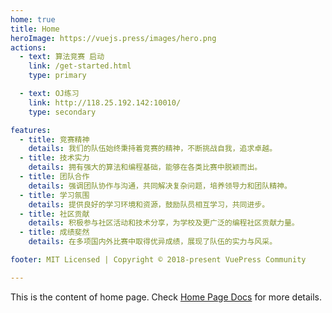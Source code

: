 ```yaml
---
home: true
title: Home
heroImage: https://vuejs.press/images/hero.png
actions:
  - text: 算法竞赛 启动
    link: /get-started.html
    type: primary

  - text: OJ练习
    link: http://118.25.192.142:10010/
    type: secondary

features:
  - title: 竞赛精神
    details: 我们的队伍始终秉持着竞赛的精神，不断挑战自我，追求卓越。
  - title: 技术实力
    details: 拥有强大的算法和编程基础，能够在各类比赛中脱颖而出。
  - title: 团队合作
    details: 强调团队协作与沟通，共同解决复杂问题，培养领导力和团队精神。
  - title: 学习氛围
    details: 提供良好的学习环境和资源，鼓励队员相互学习，共同进步。
  - title: 社区贡献
    details: 积极参与社区活动和技术分享，为学校及更广泛的编程社区贡献力量。
  - title: 成绩斐然
    details: 在多项国内外比赛中取得优异成绩，展现了队伍的实力与风采。

footer: MIT Licensed | Copyright © 2018-present VuePress Community

---
```


This is the content of home page. Check [Home Page Docs][default-theme-home] for more details.

[default-theme-home]: https://vuejs.press/reference/default-theme/frontmatter.html#home-page

